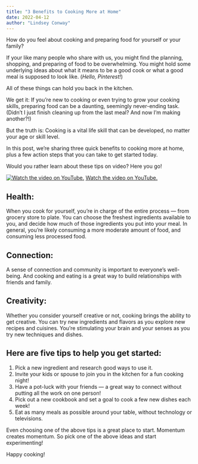 ```yaml
---
title: "3 Benefits to Cooking More at Home"
date: 2022-04-12
author: "Lindsey Conway"
---
```


How do you feel about cooking and preparing food for yourself or your family? 

If your like many people who share with us, you might find the planning, shopping, and preparing of food to be overwhelming. You might hold some underlying ideas about what it means to be a good cook or what a good meal is supposed to look like. (_Hello, Pinterest!_) 

All of these things can hold you back in the kitchen. 

We get it: If you’re new to cooking or even trying to grow your cooking skills, preparing food can be a daunting, seemingly never-ending task. (Didn’t I just finish cleaning up from the last meal? And now I’m making another?!) 

But the truth is: Cooking is a vital life skill that can be developed, no matter your age or skill level. 

In this post, we’re sharing three quick benefits to cooking more at home, plus a few action steps that you can take to get started today.

Would you rather learn about these tips on video? Here you go!

[![Watch the video on YouTube.](https://img.youtube.com/vi/5fk9w1_LpFI/0.jpg)](https://www.youtube.com/watch?v=5fk9w1_LpFI)
[Watch the video on YouTube.](https://www.youtube.com/watch?v=5fk9w1_LpFI)

## Health:

When you cook for yourself, you’re in charge of the entire process — from grocery store to plate. You can choose the freshest ingredients available to you, and decide how much of those ingredients you put into your meal. In general, you’re likely consuming a more moderate amount of food, and consuming less processed food.

## Connection:

A sense of connection and community is important to everyone’s well-being. And cooking and eating is a great way to build relationships with friends and family. 

## Creativity:

Whether you consider yourself creative or not, cooking brings the ability to get creative. You can try new ingredients and flavors as you explore new recipes and cuisines. You’re stimulating your brain and your senses as you try new techniques and dishes. 

## Here are five tips to help you get started:
<ol>
<li>Pick a new ingredient and research good ways to use it.</li>
<li>Invite your kids or spouse to join you in the kitchen for a fun cooking night!</li>
<li>Have a pot-luck with your friends — a great way to connect without putting all the work on one person!</li>
<li>Pick out a new cookbook and set a goal to cook a few new dishes each week!</li>
<li>Eat as many meals as possible around your table, without technology or televisions.</li>
</ol>

Even choosing one of the above tips is a great place to start. Momentum creates momentum. So pick one of the above ideas and start experimenting!


Happy cooking!
